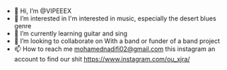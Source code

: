 - 👋 Hi, I’m @VIPEEEX
- 👀 I’m interested in I'm interested in music, especially the desert blues genre
- 🌱 I’m currently learning guitar and sing
- 💞️ I’m looking to collaborate on With a band or funder of a band project
- 📫 How to reach me mohamednadifi02@gmail.com
this instagram an account to find our shit https://www.instagram.com/ou_xjra/

